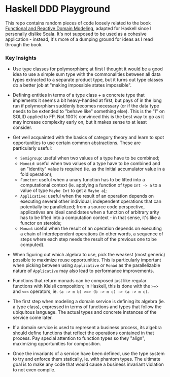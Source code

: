 # Haskell DDD Playground

This repo contains random pieces of code loosely related to the book [Functional and Reactive Domain Modeling](https://www.manning.com/books/functional-and-reactive-domain-modeling), adapted for Haskell since I personally dislike Scala. It's not supposed to be used as a cohesive application - instead, it's more of a dumping ground for ideas as I read through the book.

### Key Insights

- Use type classes for polymorphism; at first I thought it would be a good idea to use a simple sum type with the commonalities between all data types extracted to a separate product type, but it turns out type classes do a better job at "making impossible states impossible".

- Defining entities in terms of a type class + a concrete type that implements it seems a bit heavy-handed at first, but pays of in the long run if polymorphism suddenly becomes necessary (or if the data type needs to be extended to "behave like" something else). This is the "I" on SOLID applied to FP. Not 100% convinced this is the best way to go as it may increase complexity early on, but it makes sense to at least consider.

- Get well acquainted with the basics of category theory and learn to spot opportunities to use certain common abstractions. These are particularly useful:
  - `Semigroup`: useful when two values of a type have to be combined;
  - `Monoid`: useful when two values of a type have to be combined and an "identity" value is required (ie. as the initial accumulator value in a fold operation);
  - `Functor`: useful when a unary function has to be lifted into a computational context (ie. applying a function of type `Int -> a` to a value of type `Maybe Int` to get a `Maybe a`);
  - `Applicative`: useful when the result of an operation depends on executing several other individual, independent operations that can potentially be parallelized; from a source code perspective, applicatives are ideal candidates when a function of arbitrary arity has to be lifted into a computation context - in that sense, it's like a functor on steroids;
  - `Monad`: useful when the result of an operation depends on executing a chain of interdependent operations (in other words, a sequence of steps where each step needs the result of the previous one to be computed).

- When figuring out which algebra to use, pick the weakest (most generic) possible to maximize reuse opportunities. This is particularly important when picking between using `Applicative` or `Monad` as the parallelizable nature of `Applicative` may also lead to performance improvements.

- Functions that return monads can be composed just like regular functions with Kleisli composition; in Haskell, this is done with the `>=>` and `<=<` operators, ie. `(a -> m b) >=> (b -> m c) -> (a -> m c)`.

- The first step when modeling a domain service is defining its algebra (ie. a type class), expressed in terms of functions and types that follow the ubiquitous language. The actual types and concrete instances of the service come later.

- If a domain service is used to represent a business process, its algebra should define functions that reflect the operations contained in that process. Pay special attention to function types so they "align", maximizing opportunities for composition.

- Once the invariants of a service have been defined, use the type system to try and enforce them statically, ie. with phantom types. The ultimate goal is to make any code that would cause a business invariant violation to not even compile.